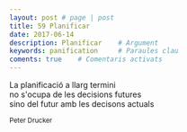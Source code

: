 ```yaml
---
layout: post # page | post
title: 59 Planificar
date: 2017-06-14 
description: Planificar    # Argument
keywords: panification     # Paraules clau
coments: true    # Comentaris activats
---
```


La planificació a llarg termini<br />
no s'ocupa de les decisions futures<br />
sino del futur amb les decisons actuals<br />

<small>Peter Drucker</small>
